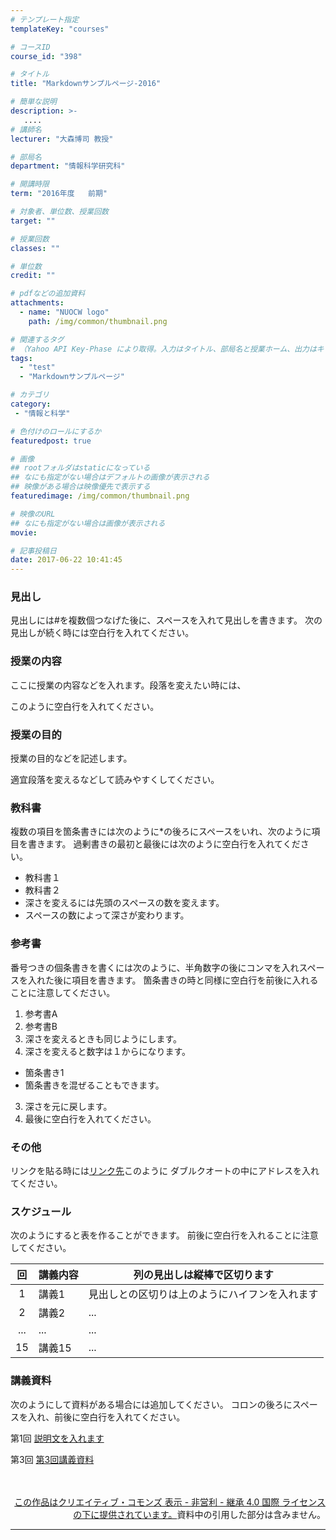 ```yaml
---
# テンプレート指定
templateKey: "courses"

# コースID
course_id: "398"

# タイトル
title: "Markdownサンプルページ-2016"

# 簡単な説明
description: >-
   ....
# 講師名
lecturer: "大森博司 教授"

# 部局名
department: "情報科学研究科"

# 開講時限
term: "2016年度	前期"

# 対象者、単位数、授業回数
target: ""

# 授業回数
classes: ""

# 単位数
credit: ""

# pdfなどの追加資料
attachments:
  - name: "NUOCW logo" 
    path: /img/common/thumbnail.png

# 関連するタグ
# （Yahoo API Key-Phase により取得。入力はタイトル、部局名と授業ホーム、出力はキーフレーズ（tags））
tags:
  - "test"
  - "Markdownサンプルページ"

# カテゴリ
category:
 - "情報と科学"

# 色付けのロールにするか
featuredpost: true

# 画像
## rootフォルダはstaticになっている
## なにも指定がない場合はデフォルトの画像が表示される
## 映像がある場合は映像優先で表示する
featuredimage: /img/common/thumbnail.png

# 映像のURL
## なにも指定がない場合は画像が表示される
movie: 

# 記事投稿日
date: 2017-06-22 10:41:45
---
```


### 見出し
見出しには#を複数個つなげた後に、スペースを入れて見出しを書きます。
次の見出しが続く時には空白行を入れてください。

### 授業の内容
ここに授業の内容などを入れます。段落を変えたい時には、

このように空白行を入れてください。












### 授業の目的
授業の目的などを記述します。

適宜段落を変えるなどして読みやすくしてください。

### 教科書
複数の項目を箇条書きには次のように*の後ろにスペースをいれ、次のように項目を書きます。
過剰書きの最初と最後には次のように空白行を入れてください。

* 教科書１
* 教科書２
* 深さを変えるには先頭のスペースの数を変えます。
* スペースの数によって深さが変わります。

### 参考書
番号つきの個条書きを書くには次のように、半角数字の後にコンマを入れスペースを入れた後に項目を書きます。
箇条書きの時と同様に空白行を前後に入れることに注意してください。

1. 参考書A
2. 参考書B
1. 深さを変えるときも同じようにします。
2. 深さを変えると数字は１からになります。
* 箇条書き1
* 箇条書きを混ぜることもできます。
3. 深さを元に戻します。
4. 最後に空白行を入れてください。

### その他
リンクを貼る時には<a href="http://www.ocw.nagoya-u.ac.jp" target="blank">リンク先</a>このように
ダブルクオートの中にアドレスを入れてください。




### スケジュール
次のようにすると表を作ることができます。
前後に空白行を入れることに注意してください。

| 回 | 講義内容  | 列の見出しは縦棒で区切ります |
|:------------:|----------------------|-----|
|       1      | 講義1 | 見出しとの区切りは上のようにハイフンを入れます|
|       2      | 講義2 | ...|
| ...| ... | ... |
|      15      | 講義15 |...|




### 講義資料
次のようにして資料がある場合には追加してください。
コロンの後ろにスペースを入れ、前後に空白行を入れてください。

第1回
[説明文を入れます](https://ocw.nagoya-u.jp/files/398/アップロードしたファイル名を入れます) 


第3回
[第3回講義資料](https://ocw.nagoya-u.jp/files/398/lecture2.pdf) 


<br />
<div align="right">
<a rel="license" href="http://creativecommons.org/licenses/by-nc-sa/4.0/" width="640" height="360" frameborder="0" allowfullscreen></iframe><br />
この作品は<a rel="license" href="http://creativecommons.org/licenses/by-nc-sa/4.0/">クリエイティブ・コモンズ 表示 - 非営利 - 継承 4.0 国際 ライセンスの下に提供されています。</a>資料中の引用した部分は含みません。</div>









-----